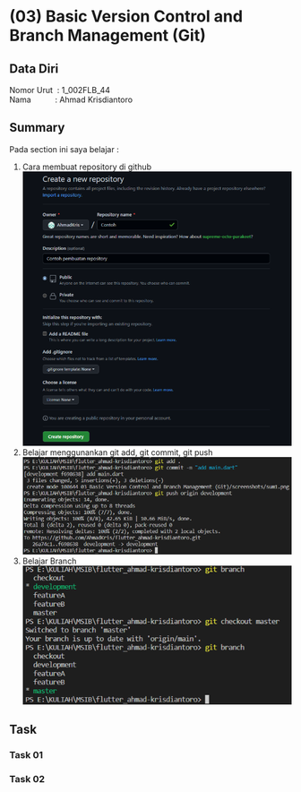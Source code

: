 # (03) Basic Version Control and Branch Management (Git)

## Data Diri
Nomor Urut &nbsp;: 1_002FLB_44 <br>
Nama &emsp;&emsp;&ensp;&nbsp;: Ahmad Krisdiantoro

## Summary
Pada section ini saya belajar : 
1. Cara membuat repository di github
![Create Repository](screenshots/sum1.png)
2. Belajar menggunankan git add, git commit, git push
![git add, commit, push](screenshots/sum2.png)
3. Belajar Branch
![Branch](screenshots/sum3.png)
## Task 
### Task 01
### Task 02
